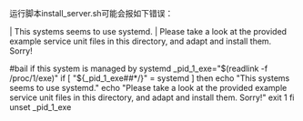 
运行脚本install_server.sh可能会报如下错误：

| This systems seems to use systemd.
| Please take a look at the provided example service unit files in this directory, and adapt and install them. Sorry!


#bail if this system is managed by systemd
_pid_1_exe="$(readlink -f /proc/1/exe)"
if [ "${_pid_1_exe##*/}" = systemd ]
then
        echo "This systems seems to use systemd."
        echo "Please take a look at the provided example service unit files in this directory, and adapt and install them. Sorry!"
        exit 1
fi
unset _pid_1_exe


